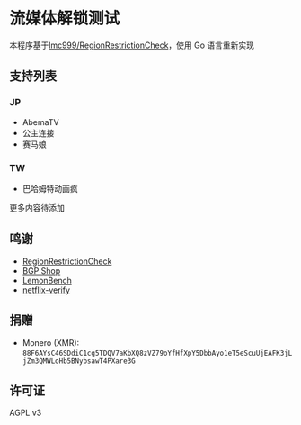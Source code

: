 # 流媒体解锁测试
本程序基于[lmc999/RegionRestrictionCheck](https://github.com/lmc999/RegionRestrictionCheck)，使用 Go 语言重新实现

## 支持列表
### JP
- AbemaTV
- 公主连接
- 赛马娘

### TW
- 巴哈姆特动画疯

更多内容待添加

## 鸣谢

- [RegionRestrictionCheck](https://github.com/lmc999/RegionRestrictionCheck)
- [BGP Shop](https://shop.bgp.sh/cart.php)
- [LemonBench](https://github.com/LemonBench/LemonBench)
- [netflix-verify](https://github.com/sjlleo/netflix-verify)

## 捐赠
- Monero (XMR): `88F6AYsC46SDdiC1cg5TDQV7aKbXQ8zVZ79oYfHfXpY5DbbAyo1eT5eScuUjEAFK3jLjZm3QMWLoHb5BNybsawT4PXare3G`

## 许可证
AGPL v3
